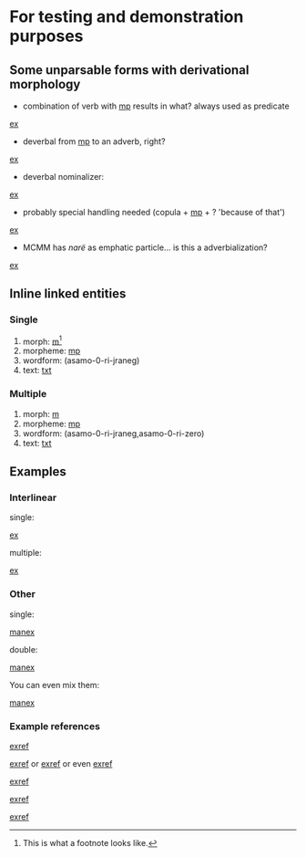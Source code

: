 # For testing and demonstration purposes

## Some unparsable forms with derivational morphology

* combination of verb with [mp](kempinire) results in what? always used as predicate

[ex](convrisamaj-07)

* deverbal from [mp](tunami-hide) to an adverb, right?

[ex](convrisamaj-09)

* deverbal nominalizer:

[ex](convrisamaj-13)

* probably special handling needed (copula + [mp](pekeon) + ? 'because of that') 

[ex](convrisamaj-29)

* MCMM has *narë* as emphatic particle... is this a adverbialization?

[ex](convrisamaj-47)

## Inline linked entities

### Single
1. morph: [m](pljne1)[^2]
1. morpheme: [mp](jnepl)
1. wordform: (asamo-0-ri-jraneg)
1. text: [txt](ConvRisaMAJ)

[^2]: This is what a footnote looks like.

### Multiple
1. morph: [m](pljne1,ipert)
1. morpheme: [mp](jnepl,rupert)
1. wordform: (asamo-0-ri-jraneg,asamo-0-ri-zero)
1. text: [txt](ConvRisaMAJ,CtoRat)

## Examples

### Interlinear

single:

[ex](ctorat-34)

multiple:

[ex](ctorat-35,ctorat-36?example_id=multiigt)

### Other

single:

[manex](test1)

double:

[manex](multiparttest)

You can even mix them:

[manex](multiparttest2)

### Example references

[exref](ctorat-34)

[exref](multiigt) or [exref](ctorat-36) or even [exref](multiigt?suffix=a-b)

[exref](test1)

[exref](multiparttest)

[exref](test1?end=multiparttest)
